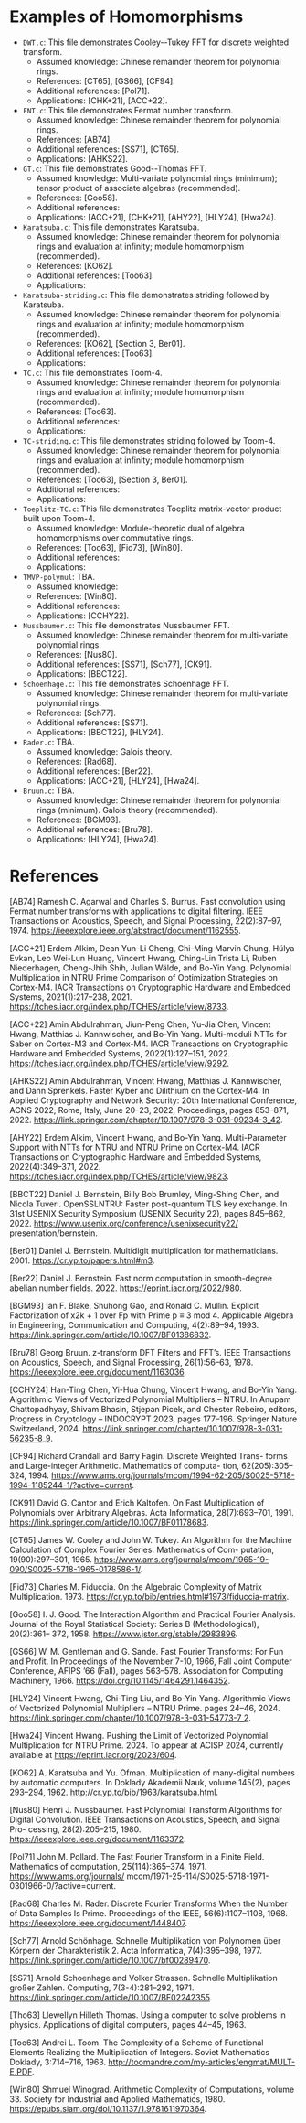 
# Examples of Homomorphisms

- `DWT.c`: This file demonstrates Cooley--Tukey FFT for discrete weighted transform.
    - Assumed knowledge: Chinese remainder theorem for polynomial rings.
    - References: [CT65], [GS66], [CF94].
    - Additional references: [Pol71].
    - Applications: [CHK+21], [ACC+22].
- `FNT.c`: This file demonstrates Fermat number transform.
    - Assumed knowledge: Chinese remainder theorem for polynomial rings.
    - References: [AB74].
    - Additional references: [SS71], [CT65].
    - Applications: [AHKS22].
- `GT.c`: This file demonstrates Good--Thomas FFT.
    - Assumed knowledge: Multi-variate polynomial rings (minimum); tensor product of associate algebras (recommended).
    - References: [Goo58].
    - Additional references:
    - Applications: [ACC+21], [CHK+21], [AHY22], [HLY24], [Hwa24].
- `Karatsuba.c`: This file demonstrates Karatsuba.
    - Assumed knowledge: Chinese remainder theorem for polynomial rings and evaluation at infinity; module homomorphism (recommended).
    - References: [KO62].
    - Additional references: [Too63].
    - Applications:
- `Karatsuba-striding.c`: This file demonstrates striding followed by Karatsuba.
    - Assumed knowledge: Chinese remainder theorem for polynomial rings and evaluation at infinity; module homomorphism (recommended).
    - References: [KO62], [Section 3, Ber01].
    - Additional references: [Too63].
    - Applications:
- `TC.c`: This file demonstrates Toom-4.
    - Assumed knowledge: Chinese remainder theorem for polynomial rings and evaluation at infinity; module homomorphism (recommended).
    - References: [Too63].
    - Additional references:
    - Applications:
- `TC-striding.c`: This file demonstrates striding followed by Toom-4.
    - Assumed knowledge: Chinese remainder theorem for polynomial rings and evaluation at infinity; module homomorphism (recommended).
    - References: [Too63], [Section 3, Ber01].
    - Additional references:
    - Applications:
- `Toeplitz-TC.c`: This file demonstrates Toeplitz matrix-vector product built upon Toom-4.
    - Assumed knowledge: Module-theoretic dual of algebra homomorphisms over commutative rings.
    - References: [Too63], [Fid73], [Win80].
    - Additional references:
    - Applications:
- `TMVP-polymul`: TBA.
    - Assumed knowledge:
    - References: [Win80].
    - Additional references:
    - Applications: [CCHY22].
- `Nussbaumer.c`: This file demonstrates Nussbaumer FFT.
    - Assumed knowledge: Chinese remainder theorem for multi-variate polynomial rings.
    - References: [Nus80].
    - Additional references: [SS71], [Sch77], [CK91].
    - Applications: [BBCT22].
- `Schoenhage.c`: This file demonstrates Schoenhage FFT.
    - Assumed knowledge: Chinese remainder theorem for multi-variate polynomial rings.
    - References: [Sch77].
    - Additional references: [SS71].
    - Applications: [BBCT22], [HLY24].
- `Rader.c`: TBA.
    - Assumed knowledge: Galois theory.
    - References: [Rad68].
    - Additional references: [Ber22].
    - Applications: [ACC+21], [HLY24], [Hwa24].
- `Bruun.c`: TBA.
    - Assumed knowledge: Chinese remainder theorem for polynomial rings (minimum). Galois theory (recommended).
    - References: [BGM93].
    - Additional references: [Bru78].
    - Applications: [HLY24], [Hwa24].

# References

[AB74]
Ramesh C. Agarwal and Charles S. Burrus. Fast convolution using Fermat number transforms with applications to digital filtering. IEEE Transactions on Acoustics, Speech, and Signal Processing, 22(2):87–97, 1974. https://ieeexplore.ieee.org/abstract/document/1162555.

[ACC+21]
Erdem Alkim, Dean Yun-Li Cheng, Chi-Ming Marvin Chung, Hülya Evkan, Leo Wei-Lun Huang, Vincent Hwang, Ching-Lin Trista Li, Ruben Niederhagen, Cheng-Jhih Shih, Julian Wälde, and Bo-Yin Yang. Polynomial Multiplication in NTRU Prime Comparison of Optimization Strategies on Cortex-M4. IACR Transactions on Cryptographic Hardware and Embedded Systems, 2021(1):217–238, 2021. https://tches.iacr.org/index.php/TCHES/article/view/8733.

[ACC+22]
Amin Abdulrahman, Jiun-Peng Chen, Yu-Jia Chen, Vincent Hwang, Matthias J. Kannwischer, and Bo-Yin Yang. Multi-moduli NTTs for Saber on Cortex-M3 and Cortex-M4. IACR Transactions on Cryptographic Hardware and Embedded Systems, 2022(1):127–151, 2022. https://tches.iacr.org/index.php/TCHES/article/view/9292.

[AHKS22]
Amin Abdulrahman, Vincent Hwang, Matthias J. Kannwischer, and Dann Sprenkels. Faster Kyber and Dilithium on the Cortex-M4. In Applied Cryptography and Network Security: 20th International Conference, ACNS 2022, Rome, Italy, June 20–23, 2022, Proceedings, pages 853–871, 2022. https://link.springer.com/chapter/10.1007/978-3-031-09234-3_42.

[AHY22]
Erdem Alkim, Vincent Hwang, and Bo-Yin Yang. Multi-Parameter Support with NTTs for NTRU and NTRU Prime on Cortex-M4. IACR Transactions on Cryptographic Hardware and Embedded Systems, 2022(4):349–371, 2022. https://tches.iacr.org/index.php/TCHES/article/view/9823.

[BBCT22]
Daniel J. Bernstein, Billy Bob Brumley, Ming-Shing Chen, and Nicola Tuveri. OpenSSLNTRU: Faster post-quantum TLS key exchange. In 31st USENIX Security Symposium (USENIX Security 22), pages 845–862, 2022. https://www.usenix.org/conference/usenixsecurity22/ presentation/bernstein.

[Ber01]
Daniel J. Bernstein. Multidigit multiplication for mathematicians. 2001. https://cr.yp.to/papers.html#m3.

[Ber22]
Daniel J. Bernstein. Fast norm computation in smooth-degree abelian number fields. 2022. https://eprint.iacr.org/2022/980.

[BGM93]
Ian F. Blake, Shuhong Gao, and Ronald C. Mullin. Explicit Factorization of x2k + 1 over Fp with Prime p ≡ 3 mod 4. Applicable Algebra in Engineering, Communication and Computing, 4(2):89–94, 1993. https://link.springer.com/article/10.1007/BF01386832.

[Bru78]
Georg Bruun. z-transform DFT Filters and FFT’s. IEEE Transactions on Acoustics, Speech, and Signal Processing, 26(1):56–63, 1978. https://ieeexplore.ieee.org/document/1163036.

[CCHY24]
Han-Ting Chen, Yi-Hua Chung, Vincent Hwang, and Bo-Yin Yang. Algorithmic Views of Vectorized Polynomial Multipliers – NTRU. In Anupam Chattopadhyay, Shivam Bhasin, Stjepan Picek, and Chester Rebeiro, editors, Progress in Cryptology – INDOCRYPT 2023, pages 177–196. Springer Nature Switzerland, 2024. https://link.springer.com/chapter/10.1007/978-3-031-56235-8_9.

[CF94]
Richard Crandall and Barry Fagin. Discrete Weighted Trans- forms and Large-integer Arithmetic. Mathematics of computa- tion, 62(205):305–324, 1994. https://www.ams.org/journals/mcom/1994-62-205/S0025-5718-1994-1185244-1/?active=current.

[CK91]
David G. Cantor and Erich Kaltofen. On Fast Multiplication of Polynomials over Arbitrary Algebras. Acta Informatica, 28(7):693–701, 1991. https://link.springer.com/article/10.1007/BF01178683.

[CT65]
James W. Cooley and John W. Tukey. An Algorithm for the Machine Calculation of Complex Fourier Series. Mathematics of Com- putation, 19(90):297–301, 1965. https://www.ams.org/journals/mcom/1965-19-090/S0025-5718-1965-0178586-1/.

[Fid73]
Charles M. Fiduccia. On the Algebraic Complexity of Matrix Multiplication.
1973. https://cr.yp.to/bib/entries.html#1973/fiduccia-matrix.

[Goo58]
I. J. Good. The Interaction Algorithm and Practical Fourier Analysis. Journal of the Royal Statistical Society: Series B (Methodological), 20(2):361– 372, 1958. https://www.jstor.org/stable/2983896.

[GS66]
W. M. Gentleman and G. Sande. Fast Fourier Transforms: For Fun and Profit. In Proceedings of the November 7-10, 1966, Fall Joint Computer Conference, AFIPS ’66 (Fall), pages 563–578. Association for Computing
Machinery, 1966. https://doi.org/10.1145/1464291.1464352.

[HLY24]
Vincent Hwang, Chi-Ting Liu, and Bo-Yin Yang. Algorithmic Views of Vectorized Polynomial Multipliers – NTRU Prime. pages 24–46, 2024. https://link.springer.com/chapter/10.1007/978-3-031-54773-7_2.

[Hwa24]
Vincent Hwang. Pushing the Limit of Vectorized Polynomial Multiplication for NTRU Prime. 2024. To appear at ACISP 2024, currently available at https://eprint.iacr.org/2023/604.

[KO62]
A. Karatsuba and Yu. Ofman. Multiplication of many-digital numbers by automatic computers. In Doklady Akademii Nauk, volume 145(2), pages 293–294, 1962. http://cr.yp.to/bib/1963/karatsuba.html.

[Nus80]
Henri J. Nussbaumer. Fast Polynomial Transform Algorithms for Digital Convolution. IEEE Transactions on Acoustics, Speech, and Signal Pro- cessing, 28(2):205–215, 1980. https://ieeexplore.ieee.org/document/1163372.

[Pol71]
John M. Pollard. The Fast Fourier Transform in a Finite Field. Mathematics of computation, 25(114):365–374, 1971. https://www.ams.org/journals/ mcom/1971-25-114/S0025-5718-1971-0301966-0/?active=current.

[Rad68]
Charles M. Rader. Discrete Fourier Transforms When the Number of Data Samples Is Prime. Proceedings of the IEEE, 56(6):1107–1108, 1968. https://ieeexplore.ieee.org/document/1448407.

[Sch77]
Arnold Schönhage. Schnelle Multiplikation von Polynomen über Körpern der Charakteristik 2. Acta Informatica, 7(4):395–398, 1977. https://link.springer.com/article/10.1007/bf00289470.

[SS71]
Arnold Schoenhage and Volker Strassen. Schnelle Multiplikation großer Zahlen. Computing, 7(3-4):281–292, 1971. https://link.springer.com/article/10.1007/BF02242355.

[Tho63]
Llewellyn Hilleth Thomas. Using a computer to solve problems in physics. Applications of digital computers, pages 44–45, 1963.

[Too63]
Andrei L. Toom. The Complexity of a Scheme of Functional Elements Realizing the Multiplication of Integers. Soviet Mathematics Doklady, 3:714–716, 1963. http://toomandre.com/my-articles/engmat/MULT-E.PDF.

[Win80]
Shmuel Winograd. Arithmetic Complexity of Computations, volume 33. Society for Industrial and Applied Mathematics, 1980. https://epubs.siam.org/doi/10.1137/1.9781611970364.




